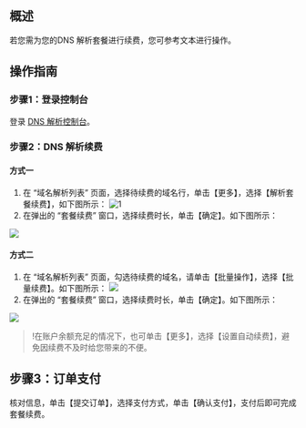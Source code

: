 ## 概述
若您需为您的DNS 解析套餐进行续费，您可参考文本进行操作。

## 操作指南

### 步骤1：登录控制台

登录 [DNS 解析控制台](https://console.cloud.tencent.com/cns)。

### 步骤2：DNS 解析续费

#### 方式一
1. 在 “域名解析列表” 页面，选择待续费的域名行，单击【更多】，选择【解析套餐续费】，如下图所示：
![1](https://main.qcloudimg.com/raw/99843dfe843865f327d5e7271356ca62.png)
2. 在弹出的 “套餐续费” 窗口，选择续费时长，单击【确定】。如下图所示：

![](https://main.qcloudimg.com/raw/be037d10a6ddde7d9926cd0003cd3caf.png)

#### 方式二
1.  在 “域名解析列表” 页面，勾选待续费的域名，请单击【批量操作】，选择【批量续费】。如下图所示：
![](https://main.qcloudimg.com/raw/d7541261acc4cde83200720ded9a61a0.png)
2.  在弹出的 “套餐续费” 窗口，选择续费时长，单击【确定】。如下图所示：

![](https://main.qcloudimg.com/raw/27585650a8c53ddc6785618e78854a67.png)
>!在账户余额充足的情况下，也可单击【更多】，选择【设置自动续费】，避免因续费不及时给您带来的不便。  


## 步骤3：订单支付
核对信息，单击【提交订单】，选择支付方式，单击【确认支付】，支付后即可完成套餐续费。
